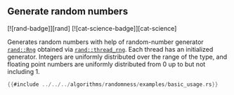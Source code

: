 ## Generate random numbers

[![rand-badge]][rand] [![cat-science-badge]][cat-science]

Generates random numbers with help of random-number
generator [`rand::Rng`] obtained via [`rand::thread_rng`]. Each thread has an
initialized generator. Integers are uniformly distributed over the range of the
type, and floating point numbers are uniformly distributed from 0 up to but not
including 1.

```rust
{{#include ../../../algorithms/randomness/examples/basic_usage.rs}}
```

[`rand::Rng`]: https://docs.rs/rand/*/rand/trait.Rng.html
[`rand::thread_rng`]: https://docs.rs/rand/*/rand/fn.thread_rng.html
